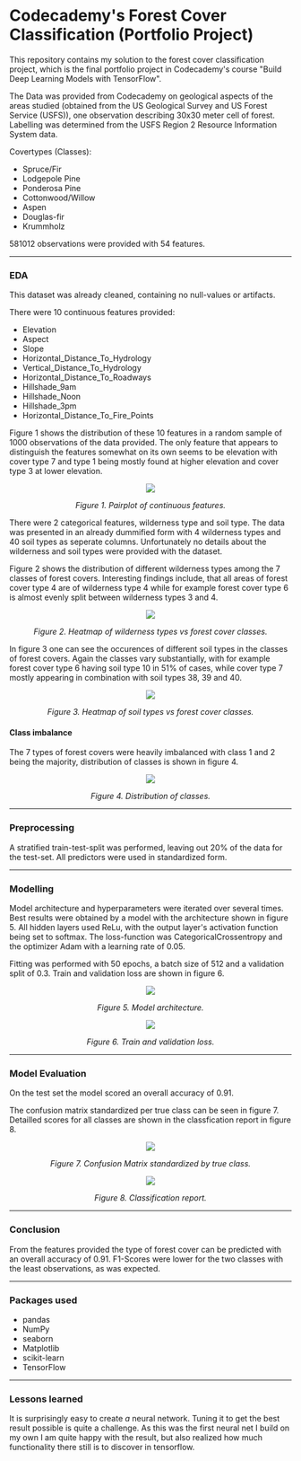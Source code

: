 # Codecademy's Forest Cover Classification (Portfolio Project)

This repository contains my solution to the forest cover classification project, which is the final portfolio project in Codecademy's course "Build Deep Learning Models with TensorFlow".

The Data was provided from Codecademy on geological aspects of the areas studied (obtained from the US Geological Survey and US Forest Service (USFS)), one observation describing 30x30 meter cell of forest. Labelling was determined from the USFS Region 2 Resource Information System data. 

Covertypes (Classes): 
- Spruce/Fir
- Lodgepole Pine
- Ponderosa Pine
- Cottonwood/Willow
- Aspen
- Douglas-fir
- Krummholz

581012 observations were provided with 54 features. 

____________ 

### EDA

This dataset was already cleaned, containing no null-values or artifacts.

There were 10 continuous features provided: 
- Elevation
- Aspect
- Slope
- Horizontal_Distance_To_Hydrology
- Vertical_Distance_To_Hydrology
- Horizontal_Distance_To_Roadways
- Hillshade_9am
- Hillshade_Noon
- Hillshade_3pm
- Horizontal_Distance_To_Fire_Points

Figure 1 shows the distribution of these 10 features in a random sample of 1000 observations of the data provided. The only feature that appears to distinguish the features somewhat on its own seems to be elevation with cover type 7 and type 1 being mostly found at higher elevation and cover type 3 at lower elevation. 

<p align="center"><img src="/visuals/pairplot_1.png"></p>  
<p align="center"><i>Figure 1. Pairplot of continuous features.</i></p> 

There were 2 categorical features, wilderness type and soil type. The data was presented in an already dummified form with 4 wilderness types and 40 soil types as seperate columns. Unfortunately no details about the wilderness and soil types were provided with the dataset. 

Figure 2 shows the distribution of different wilderness types among the 7 classes of forest covers. Interesting findings include, that all areas of forest cover type 4 are of wilderness type 4 while for example forest cover type 6 is almost evenly split between wilderness types 3 and 4. 

<p align="center"><img src="/visuals/wilderness_heatmap.png"></p>  
<p align="center"><i>Figure 2. Heatmap of wilderness types vs forest cover classes.</i></p> 

In figure 3 one can see the occurences of different soil types in the classes of forest covers. Again the classes vary substantially, with for example forest cover type 6 having soil type 10 in 51% of cases, while cover type 7 mostly appearing in combination with soil types 38, 39 and 40.

<p align="center"><img src="/visuals/soiltype_heatmap.png"></p>  
<p align="center"><i>Figure 3. Heatmap of soil types vs forest cover classes.</i></p>


#### Class imbalance

The 7 types of forest covers were heavily imbalanced with class 1 and 2 being the majority, distribution of classes is shown in figure 4. 

<p align="center"><img src="/visuals/class_imbalance.png"></p>  
<p align="center"><i>Figure 4. Distribution of classes.</i></p>

____________ 

### Preprocessing

A stratified train-test-split was performed, leaving out 20% of the data for the test-set. All predictors were used in standardized form. 

____________

### Modelling

Model architecture and hyperparameters were iterated over several times. Best results were obtained by a model with the architecture shown in figure 5. All hidden layers used ReLu, with the output layer's activation function being set to softmax. The loss-function was CategoricalCrossentropy and the optimizer Adam with a learning rate of 0.05. 

Fitting was performed with 50 epochs, a batch size of 512 and a validation split of 0.3. 
Train and validation loss are shown in figure 6.

<p align="center"><img src="/visuals/model_architecture.png"></p>  
<p align="center"><i>Figure 5. Model architecture.</i></p>

<p align="center"><img src="/visuals/loss_curve.png"></p>  
<p align="center"><i>Figure 6. Train and validation loss.</i></p>

____________

### Model Evaluation

On the test set the model scored an overall accuracy of 0.91. 

The confusion matrix standardized per true class can be seen in figure 7. Detailled scores for all classes are shown in the classfication report in figure 8.

<p align="center"><img src="/visuals/conf_matrix_plot.png"></p>  
<p align="center"><i>Figure 7. Confusion Matrix standardized by true class.</i></p>

<p align="center"><img src="/visuals/classification_report.png"></p>  
<p align="center"><i>Figure 8. Classification report.</i></p>


_____________

### Conclusion

From the features provided the type of forest cover can be predicted with an overall accuracy of 0.91. F1-Scores were lower for the two classes with the least observations, as was expected.

_____________

### Packages used
- pandas
- NumPy
- seaborn
- Matplotlib
- scikit-learn
- TensorFlow


____________

### Lessons learned

It is surprisingly easy to create <i>a</i> neural network. Tuning it to get the best result possible is quite a challenge. As this was the first neural net I build on my own I am quite happy with the result, but also realized how much functionality there still is to discover in tensorflow. 
